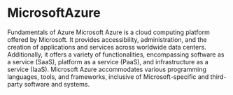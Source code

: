 # MicrosoftAzure
Fundamentals of Azure
Microsoft Azure is a cloud computing platform offered by Microsoft. It provides accessibility, administration, and the creation of applications and services across worldwide data centers. Additionally, it offers a variety of functionalities, encompassing software as a service (SaaS), platform as a service (PaaS), and infrastructure as a service (IaaS). Microsoft Azure accommodates various programming languages, tools, and frameworks, inclusive of Microsoft-specific and third-party software and systems. 
